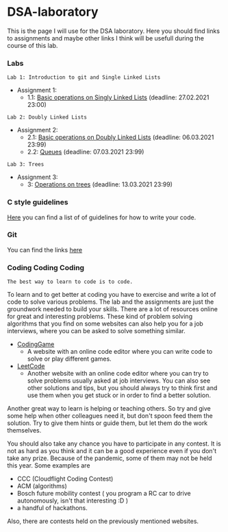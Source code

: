 # DSA-laboratory

This is the page I will use for the DSA laboratory. Here you should find links to assignments and maybe other links 
I think will be usefull during the course of this lab.

### Labs

```
Lab 1: Introduction to git and Single Linked Lists
```
* Assignment 1:
	- 1.1: [Basic operations on Singly Linked Lists](https://classroom.github.com/a/ZpU-nDvV) (deadline: 27.02.2021 23:00)
	
```
Lab 2: Doubly Linked Lists
```
* Assignment 2:
	- 2.1: [Basic operations on Doubly Linked Lists](https://classroom.github.com/a/TyST7F8_) (deadline: 06.03.2021 23:99)
	- 2.2: [Queues](https://classroom.github.com/a/eIFpwvu4) (deadline: 07.03.2021 23:99)
	
```
Lab 3: Trees
```
* Assignment 3:
	- 3: [Operations on trees](https://classroom.github.com/a/JAZOcZiP) (deadline: 13.03.2021 23:99)
	
### C style guidelines
[Here](https://github.com/horneac/DSA-laboratory/tree/main/c-guidelines) you can find a list of of guidelines for how to write your code.

### Git

You can find the links [here](https://github.com/horneac/DSA-laboratory/tree/main/git)

### Coding Coding Coding
```
The best way to learn to code is to code.
```

To learn and to get better at coding you have to exercise and write a lot of code to solve various problems. The lab and the assignments are just the groundwork needed to build your skills.
There are a lot of resources online for great and interesting problems.
These kind of problem solving algorithms that you find on some websites can also help you for a job interviews, where you can be asked to solve something similar.

* [CodingGame](https://codingame.com)
	- A website with an online code editor where you can write code to solve or play different games.
* [LeetCode](https://leetcode.com)
	- Another website with an online code editor where you can try to solve problems usually asked at job interviews. You can also see other solutions and tips, but you should always try to think first and use them when you get stuck or in order to find a better solution.
	
Another great way to learn is helping or teaching others. So try and give some help when other colleagues need it, but don't spoon feed them the solution. Try to give them hints or guide them, but let them do the work themselves.


You should also take any chance you have to participate in any contest. It is not as hard as you think and it can be a good experience even if you don't take any prize.
Because of the pandemic, some of them may not be held this year. Some examples are
* CCC (Cloudflight Coding Contest) 
* ACM (algorithms)
* Bosch future mobility contest ( you program a RC car to drive autonomously, isn't that interesting :D )
* a handful of hackathons.

Also, there are contests held on the previously mentioned websites.
